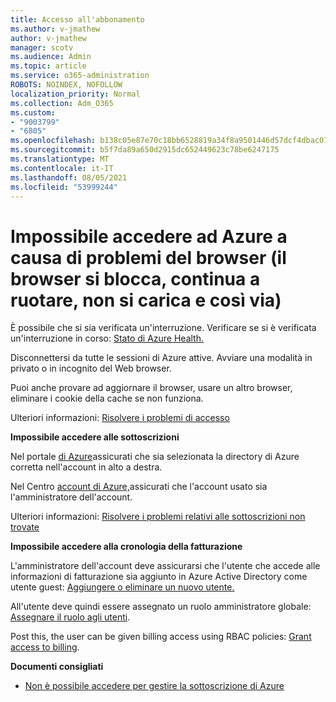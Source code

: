 ```yaml
---
title: Accesso all'abbonamento
ms.author: v-jmathew
author: v-jmathew
manager: scotv
ms.audience: Admin
ms.topic: article
ms.service: o365-administration
ROBOTS: NOINDEX, NOFOLLOW
localization_priority: Normal
ms.collection: Adm_O365
ms.custom:
- "9003799"
- "6805"
ms.openlocfilehash: b138c05e87e70c18bb6528819a34f8a9501446d57dcf4dbac0734f70fbc3466b
ms.sourcegitcommit: b5f7da89a650d2915dc652449623c78be6247175
ms.translationtype: MT
ms.contentlocale: it-IT
ms.lasthandoff: 08/05/2021
ms.locfileid: "53999244"
---
```

# <a name="unable-to-sign-in-azure-due-to-browser-issues-browser-hangs-keeps-spinning-does-not-load-etc"></a>Impossibile accedere ad Azure a causa di problemi del browser (il browser si blocca, continua a ruotare, non si carica e così via)

È possibile che si sia verificata un'interruzione. Verificare se si è verificata un'interruzione in corso: [Stato di Azure Health.](https://status.azure.com/status/history/)

Disconnettersi da tutte le sessioni di Azure attive. Avviare una modalità in privato o in incognito del Web browser.

Puoi anche provare ad aggiornare il browser, usare un altro browser, eliminare i cookie della cache se non funziona.

Ulteriori informazioni: [Risolvere i problemi di accesso](https://support.microsoft.com/help/4042961/troubleshoot-why-you-can-t-sign-in-to-manage-your-azure-subscription)

**Impossibile accedere alle sottoscrizioni**

Nel portale [di Azure](https://portal.azure.com/)assicurati che sia selezionata la directory di Azure corretta nell'account in alto a destra.

Nel Centro [account di Azure,](https://account.windowsazure.com/Subscriptions)assicurati che l'account usato sia l'amministratore dell'account.

Ulteriori informazioni: [Risolvere i problemi relativi alle sottoscrizioni non trovate](https://docs.microsoft.com/azure/billing/billing-no-subscriptions-found?WT.mc_id=Portal-Microsoft_Azure_Support)

**Impossibile accedere alla cronologia della fatturazione**

L'amministratore dell'account deve assicurarsi che l'utente che accede alle informazioni di fatturazione sia aggiunto in Azure Active Directory come utente guest: [Aggiungere o eliminare un nuovo utente.](https://docs.microsoft.com/azure/active-directory/fundamentals/add-users-azure-active-directory?WT.mc_id=Portal-Microsoft_Azure_Support)

All'utente deve quindi essere assegnato un ruolo amministratore globale: [Assegnare il ruolo agli utenti](https://docs.microsoft.com/azure/active-directory/fundamentals/active-directory-users-assign-role-azure-portal?WT.mc_id=Portal-Microsoft_Azure_Support).

Post this, the user can be given billing access using RBAC policies: [Grant access to billing](https://docs.microsoft.com/azure/billing/billing-manage-access?WT.mc_id=Portal-Microsoft_Azure_Support).

**Documenti consigliati**

-   [Non è possibile accedere per gestire la sottoscrizione di Azure](https://docs.microsoft.com/azure/billing-cannot-login-subscription?WT.mc_id=Portal-Microsoft_Azure_Support)